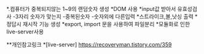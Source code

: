 *.컴퓨터가 중복되지않는 1~9의 랜덤숫자 생성
*DOM 사용
*input값 받아서 유효성검사 
-3자리 숫자가 맞는지
-중복된숫자
-숫자외에 다른입력
*스트라이크,볼,낫싱  출력
*정답시 재시작 기능 생성
*export, import 문을 사용하여 파일분리
*모듈화로 인한 live-server사용


**개인참고링크
*[live-server] https://recoveryman.tistory.com/359

